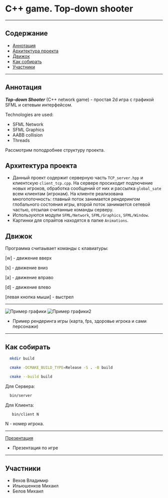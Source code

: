 # C++ game. Top-down shooter
---
## Содержание
- [Аннотация](#Аннотация)
- [Архитектура проекта](#Архитектура-проекта)
- [Движок](#Движок)
- [Как собирать](#Как-собирать)
- [Участники](#Участники)
---

## Аннотация

***Top-down Shooter*** (C++ network game) - простая 2d игра с графикой SFML и сетевым интерфейсом.

Technologies are used:
- SFML Network 
- SFML Graphics
- AABB collision
- Threads

Рассмотрим поподробнее структуру проекта.

## Архитектура проекта

- Данный проект содержит серверную часть `TCP_server.hpp` и клиентскую `client_tcp.cpp`. На сервере просиходит подлючение новых игроков, обработка сообщений от них и рассылка `global_sate` всем клиентам (игрокам). На клиенте реализована многопоточность: главный поток занимается рендерингом глобального состояния игры, второй поток занимается сетевой частью, отсылая считанные команды серверу.
- Используются модули `SFML/Network`, `SFML/Graphics`, `SFML/Window`.
- Картинки для спрайтов находятся в папке `Animations`. 
 
## Движок 

Программа считаывает команды с клавиатуры:

[w] - движение вверх

[s] - движение вниз

[a] - движение вправо

[d] - движение влево

[левая кнопка мыши] - выстрел

---
![Пример графики](Animations/example.png)
![Пример графики2](Animations/example2.png)
- Пример рендеринга игры (карта, fps, здоровье игрока и сами персонажи)
---

## Как собирать 

```bash
  mkdir build
```
```bash
  cmake -DCMAKE_BUILD_TYPE=Release -S . -B build
```
```bash
  cmake --build build
```

Для Сервера:
```bash
  bin/server
```

Для Клиента:
```bash
   bin/client N
```
N - номер игрока.

---
[Презентация](Top-Down_Shooter.pdf)
- Презентация по игре 
---

## Участники 

- Вехов Владимир
- Ильюшенков Михаил
- Белов Михаил

